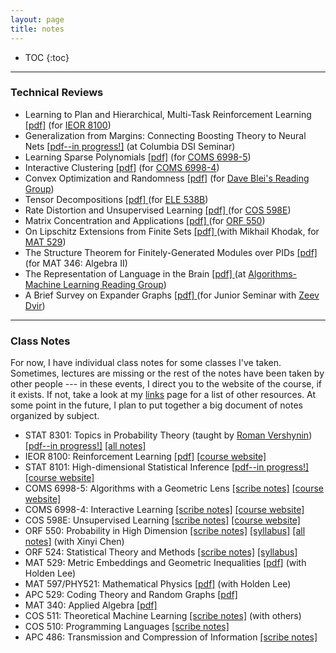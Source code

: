 ```yaml
---
layout: page
title: notes
---
```



<!-- example of the message class
<p class="message">
  My name is Kiran Vodrahalli. 
</p>
-->

* TOC
{:toc}

___

### Technical Reviews

* Learning to Plan and Hierarchical, Multi-Task Reinforcement Learning [[pdf]](ieor8100_project.pdf) (for [IEOR 8100](https://ieor8100.github.io/rl/))
* Generalization from Margins: Connecting Boosting Theory to Neural Nets [[pdf--in progress!]](margins_generalization_boosting_nn.pdf) (at Columbia DSI Seminar)
* Learning Sparse Polynomials [[pdf]](alggeo_project.pdf) (for [COMS 6998-5](https://ilyaraz.org/static/class/))
* Interactive Clustering [[pdf]](interactive_clustering.pdf) (for [COMS 6998-4](http://www.cs.columbia.edu/~djhsu/coms6998-f17/))
* Convex Optimization and Randomness [[pdf]](convex_opt_bubeck_ch6.pdf) (for [Dave Blei's Reading Group](https://groups.google.com/forum/#!forum/columbia-ml-reading))
* Tensor Decompositions <a href="{{site.baseurl }}/notes/tensor_writeup.pdf" title="tensor_decomp"> [pdf] </a> (for [ELE 538B](http://www.princeton.edu/~yc5/ele538b_sparsity/))
* Rate Distortion and Unsupervised Learning <a href="{{site.baseurl }}/notes/rate-distortion_presentation.pdf" title="rate_distortion"> [pdf] </a> (for [COS 598E](http://www.cs.princeton.edu/courses/archive/spring17/cos598E/))
* Matrix Concentration and Applications <a href="{{site.baseurl }}/notes/final_project_matrix_concentration.pdf" title="matrix_concentration"> [pdf] </a> (for [ORF 550](http://www.princeton.edu/~rvan/syllabus570.pdf))
* On Lipschitz Extensions from Finite Sets <a href="{{ site.baseurl }}/notes/lipschitz_finite_sets.pdf" title="naor_lipschitz"> [pdf] </a> (with Mikhail Khodak, for [MAT 529](http://web.math.princeton.edu/~naor/))
* The Structure Theorem for Finitely-Generated Modules over PIDs <a href="{{ site.baseurl }}/notes/346_modules_over_PIDs.pdf" title="modules_PIDS"> [pdf] </a> (for MAT 346: Algebra II)
* The Representation of Language in the Brain <a href="{{ site.baseurl }}/notes/alg-ml-mitchell-talk.pdf" title="alg-ml1"> [pdf] </a> (at [Algorithms-Machine Learning Reading Group](http://theory.cs.princeton.edu/algmlreadinggroup.html))
* A Brief Survey on Expander Graphs <a href="{{ site.baseurl }}/notes/jsem2015paper.pdf" title="jsem"> [pdf] </a> (for Junior Seminar with [Zeev Dvir](http://www.cs.princeton.edu/~zdvir/))

---

### Class Notes

For now, I have individual class notes for some classes I've taken. Sometimes, lectures are missing or the rest of the notes have been taken by other people --- in these events, I direct you to the website of the course, if it exists. If not, take a look at my [links]({{site.baseurl}}/links) page for a list of other resources. At some point in the future, I plan to put together a big document of notes organized by subject. 

* STAT 8301: Topics in Probability Theory (taught by [Roman Vershynin](https://www.math.uci.edu/~rvershyn/)) [[pdf--in progress!]](vershynin_HDP.pdf) [[all notes]](https://www.math.uci.edu/~rvershyn/papers/HDP-book/HDP-book.pdf)
* IEOR 8100: Reinforcement Learning <a href= "{{ site.baseurl }}/notes/rl-notes.pdf" title="RL">[pdf]</a> [[course website]](https://ieor8100.github.io/rl/)
* STAT 8101: High-dimensional Statistical Inference <a href= "{{ site.baseurl }}/notes/high-dim-stat-inference-notes.pdf" title="high-dim-stats">[pdf--in progress!]</a> [[course website]](http://www.columbia.edu/~my2550/HDSI-2018/HDSI.html)
* COMS 6998-5: Algorithms with a Geometric Lens <a href= "{{ site.baseurl }}/notes/alggeo_scribe_9_25_17.pdf" title="alg-geo">[scribe notes]</a> [[course website]](https://ilyaraz.org/static/class/)
* COMS 6998-4: Interactive Learning <a href= "{{ site.baseurl }}/notes/imitation_learning_notes.pdf" title="imitation">[scribe notes]</a> [[course website]](http://www.cs.columbia.edu/~djhsu/coms6998-f17/)
* COS 598E: Unsupervised Learning <a href= "{{ site.baseurl }}/notes/COS598E_lec2.pdf" title="cos598E">[scribe notes]</a> [[course website]](http://www.cs.princeton.edu/courses/archive/spring17/cos598E/)
* ORF 550: Probability in High Dimension <a href= "{{ site.baseurl }}/notes/ORF550_scribe_dec2.pdf" title="orf550">[scribe notes]</a> [[syllabus]](http://www.princeton.edu/~rvan/syllabus570.pdf) [[all notes]](http://www.princeton.edu/~rvan/APC550.pdf) (with Xinyi Chen)
* ORF 524: Statistical Theory and Methods <a href= "{{ site.baseurl }}/notes/orf524_scribe.pdf" title="orf524">[scribe notes]</a> [[syllabus]](http://www.princeton.edu/~samory/Courses/Syllabus524.pdf)
* MAT 529: Metric Embeddings and Geometric Inequalities <a href= "{{ site.baseurl }}/notes/mat529_notes.pdf" title="529metric">[pdf]</a> (with Holden Lee)
* MAT 597/PHY521: Mathematical Physics <a href= "{{ site.baseurl }}/notes/mat597_notes.pdf" title="529randomgraphs">[pdf]</a> (with Holden Lee)
* APC 529: Coding Theory and Random Graphs <a href= "{{ site.baseurl }}/notes/529_random-graphs.pdf" title="529randomgraphs">[pdf]</a>
* MAT 340: Applied Algebra <a href= "{{ site.baseurl }}/notes/340_notes.pdf" title="340alg">[pdf]</a> 
* COS 511: Theoretical Machine Learning <a href= "http://www.cs.princeton.edu/courses/archive/spring15/cos511/" title= "cos511"> [scribe notes]</a> (with others)
* COS 510: Programming Languages <a href= "{{ site.baseurl }}/notes/curry_howard_cos510notes.pdf" title="cos510notes"> [scribe notes] </a> 
* APC 486: Transmission and Compression of Information <a href= "{{ site.baseurl }}/notes/apc486_kiran_scribe_notes.pdf" title="apc486notes"> [scribe notes] </a>